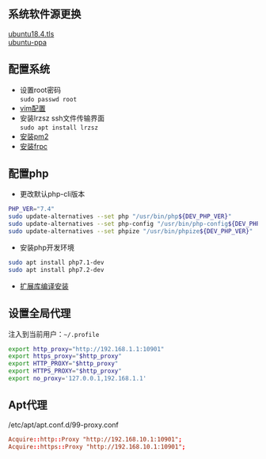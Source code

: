 
## 系统软件源更换
[ubuntu18.4.tls](软件源-ubuntu-apt.md)  
[ubuntu-ppa](软件源-ubuntu-ppa.md)  

## 配置系统

- 设置root密码  
```sudo passwd root```
- [vim配置](软件-vim.md)
- 安装lrzsz ssh文件传输界面  
```sudo apt install lrzsz```
- [安装pm2](软件-pm2.md)
- [安装frpc](软件-frp.md)

## 配置php
- 更改默认php-cli版本
```bash
PHP_VER="7.4"
sudo update-alternatives --set php "/usr/bin/php${DEV_PHP_VER}"
sudo update-alternatives --set php-config "/usr/bin/php-config${DEV_PHP_VER}"
sudo update-alternatives --set phpize "/usr/bin/phpize${DEV_PHP_VER}"
```
- 安装php开发环境  
```bash
sudo apt install php7.1-dev
sudo apt install php7.2-dev
```
- [扩展库编译安装](PHP-扩展库.md)

## 设置全局代理

注入到当前用户：`~/.profile`
```bash
export http_proxy="http://192.168.1.1:10901"
export https_proxy="$http_proxy"
export HTTP_PROXY="$http_proxy"
export HTTPS_PROXY="$http_proxy"
export no_proxy='127.0.0.1,192.168.1.1'
```

## Apt代理

/etc/apt/apt.conf.d/99-proxy.conf
```conf
Acquire::http::Proxy "http://192.168.10.1:10901";
Acquire::https::Proxy "http://192.168.10.1:10901";
```